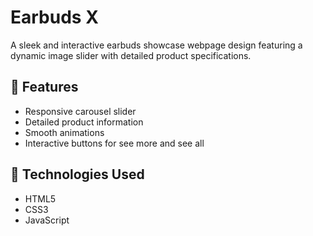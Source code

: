 # Earbuds X

A sleek and interactive earbuds showcase webpage design featuring a dynamic image slider with detailed product specifications.

## 🚀 Features
- Responsive carousel slider
- Detailed product information
- Smooth animations
- Interactive buttons for see more and see all

## 🎨 Technologies Used
- HTML5
- CSS3
- JavaScript

